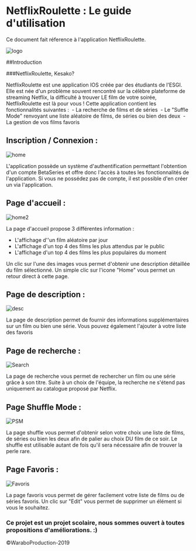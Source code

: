 # NetflixRoulette : Le guide d'utilisation

Ce document fait réference à l'application NetflixRoulette. 

![logo](doc/logo.png)


##Introduction

###NetflixRoulette, Kesako? 

NetflixRoulette est une application IOS créée par des étudiants de l'ESGI. Elle est née d'un problème souvent rencontré sur la célèbre plateforme de streaming Netflix, la difficulté à trouver LE film de votre soirée, NetflixRoulette est là pour vous ! Cette application contient les fonctionnalités suivantes : 
​	- La recherche de films et de séries
​	- Le "Suffle Mode" renvoyant une liste aléatoire de films, de séries ou bien des deux
​	- La gestion de vos films favoris


## Inscription / Connexion : 


![home](doc/home.png)

L'application possède un système d'authentification permettant l'obtention d'un compte BetaSeries et offre donc l'accès à toutes les fonctionnalités de l'application. Si vous ne possédez pas de compte, il est possible d'en créer un via l'application. 


## Page d'accueil : 


![home2](doc/home2.png)

La page d'accueil propose 3 différentes information : 

- L'affichage d''un film aléatoire par jour 
- L'affichage d'un top 4 des films les plus attendus par le public
- L'affichage d'un top 4 des films les plus populaires du moment

Un clic sur l'une des images vous permet d'obtenir une description détaillée du film sélectionné. Un simple clic sur l'icone "Home" vous permet un retour direct à cette page. 


## Page de description : 


![desc](doc/desc.png)

La page de description permet de fournir des informations supplémentaires sur un film ou bien une série. Vous pouvez également l'ajouter à votre liste des favoris


## Page de recherche : 


![Search](doc/Search.png)

La page de recherche vous permet de rechercher un film ou une série grâce à son titre. Suite à un choix de l'équipe, la recherche ne s'étend pas uniquement au catalogue proposé par Netflix. 


## Page Shuffle Mode : 


![PSM](doc/PSM.png)

La page shuffle vous permet d'obtenir selon votre choix une liste de films, de séries ou bien les deux afin de palier au choix DU film de ce soir. Le shuffle est utilisable autant de fois qu'il sera nécessaire afin de trouver la perle rare. 


## Page Favoris : 


![Favoris](doc/Favoris.png)

La page favoris vous permet de gérer facilement votre liste de films ou de séries favoris. Un clic sur "Edit" vous permet de supprimer un élément si vous le souhaitez. 


### Ce projet est un projet scolaire, nous sommes ouvert à toutes propositions d'améliorations. :)

©WaraboProduction-2019